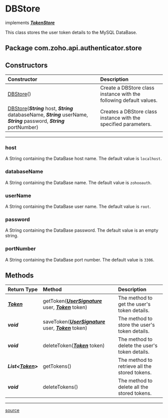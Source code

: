 # DBStore

implements ***[TokenStore](../../../src/main/java/com/zoho/api/authenticator/store/TokenStore.java)***

This class stores the user token details to the MySQL DataBase.

## Package com.zoho.api.authenticator.store

## Constructors

| Constructor                                                          | Description                                                                     |
| :------------------------------------------------------------------- | :------------------------------------------------------------------------------ |
| [DBStore](../../../src/main/java/com/zoho/api/authenticator/store/DBStore.java)() | Create a DBStore class instance with the following default values.           |
| [DBStore](../../../src/main/java/com/zoho/api/authenticator/store/DBStore.java)(***String*** host, ***String*** databaseName, ***String*** userName, ***String*** password, ***String*** portNumber) | Creates a DBStore class instance with the specified parameters. |
----

### host

A String containing the DataBase host name. The default value is `localhost`.

### databaseName

A String containing the DataBase name. The default value is `zohooauth`.

### userName

A String containing the DataBase user name. The default value is `root`.

### password

A String containing the DataBase password. The default value is an empty string.

### portNumber

A String containing the DataBase port number. The default value is `3306`.

## Methods

| Return Type   | Method            | Description                                              |
| :------------ | :---------------- | :------------------------------------------------------- |
| ***[Token](../../../src/main/java/com/zoho/api/authenticator/Token.java)***  | getToken(***[UserSignature](../../UserSignature.md#usersignature)*** user, ***[Token](../../../src/main/java/com/zoho/api/authenticator/Token.java)*** token) | The method to get the user's token details. |
| ***void***  | saveToken(***[UserSignature](../../UserSignature.md#usersignature)*** user, ***[Token](../../../src/main/java/com/zoho/api/authenticator/Token.java)*** token) | The method to store the user's token details. |
| ***void***  | deleteToken(***[Token](../../../src/main/java/com/zoho/api/authenticator/Token.java)*** token) | The method to delete the user's token details. |
| ***List&lt;[Token](../../../src/main/java/com/zoho/api/authenticator/Token.java)&gt;***  | getTokens() | The method to retrieve all the stored tokens. |
| ***void***  | deleteTokens() | The method to delete all the stored tokens. |
----

[source](../../../src/main/java/com/zoho/api/authenticator/store/DBStore.java)
